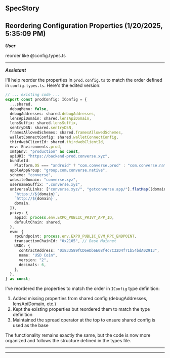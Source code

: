 ## SpecStory

## Reordering Configuration Properties (1/20/2025, 5:35:09 PM)

_**User**_

reorder like @config.types.ts 

---

_**Assistant**_

I'll help reorder the properties in `prod.config.ts` to match the order defined in `config.types.ts`. Here's the edited version:

```typescript:config/prod.ts
// ... existing code ...
export const prodConfig: IConfig = {
  ...shared,
  debugMenu: false,
  debugAddresses: shared.debugAddresses,
  lensApiDomain: shared.lensApiDomain,
  lensSuffix: shared.lensSuffix,
  sentryDSN: shared.sentryDSN,
  framesAllowedSchemes: shared.framesAllowedSchemes,
  walletConnectConfig: shared.walletConnectConfig,
  thirdwebClientId: shared.thirdwebClientId,
  env: Environments.prod,
  xmtpEnv: "production" as const,
  apiURI: "https://backend-prod.converse.xyz",
  bundleId:
    Platform.OS === "android" ? "com.converse.prod" : "com.converse.native",
  appleAppGroup: "group.com.converse.native",
  scheme: "converse",
  websiteDomain: "converse.xyz",
  usernameSuffix: ".converse.xyz",
  universalLinks: ["converse.xyz/", "getconverse.app/"].flatMap((domain) => [
    `https://${domain}`,
    `http://${domain}`,
    domain,
  ]),
  privy: {
    appId: process.env.EXPO_PUBLIC_PRIVY_APP_ID,
    defaultChain: shared,
  },
  evm: {
    rpcEndpoint: process.env.EXPO_PUBLIC_EVM_RPC_ENDPOINT,
    transactionChainId: "0x2105", // Base Mainnet
    USDC: {
      contractAddress: "0x833589fCD6eDb6E08f4c7C32D4f71b54bdA02913",
      name: "USD Coin",
      version: "2",
      decimals: 6,
    },
  },
} as const;
```

I've reordered the properties to match the order in `IConfig` type definition:
1. Added missing properties from shared config (debugAddresses, lensApiDomain, etc.)
2. Kept the existing properties but reordered them to match the type definition
3. Maintained the spread operator at the top to ensure shared config is used as the base

The functionality remains exactly the same, but the code is now more organized and follows the structure defined in the types file.

---



---

